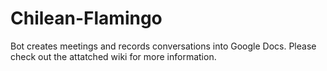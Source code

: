 # Chilean-Flamingo

Bot creates meetings and records conversations into Google Docs.
Please check out the attatched wiki for more information.
